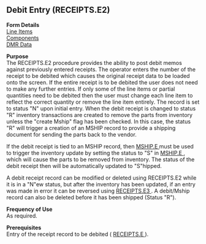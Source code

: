 ##  Debit Entry (RECEIPTS.E2)

<PageHeader />

**Form Details**  
[ Line Items ](RECEIPTS-E2-1/README.md)   
[ Components ](RECEIPTS-E2-2/README.md)   
[ DMR Data ](RECEIPTS-E2-3/README.md)   

**Purpose**  
The RECEIPTS.E2 procedure provides the ability to post debit memos against
previously entered receipts. The operator enters the number of the receipt to
be debited which causes the original receipt data to be loaded onto the
screen. If the entire receipt is to be debited the user does not need to make
any further entries. If only some of the line items or partial quantities need
to be debited then the user must change each line item to reflect the correct
quantity or remove the line item entirely. The record is set to status "N"
upon initial entry. When the debit receipt is changed to status "R" inventory
transactions are created to remove the parts from inventory unless the "create
Mship" flag has been checked. In this case, the status "R" will trigger a
creation of an MSHIP record to provide a shipping document for sending the
parts back to the vendor.  
  
If the debit receipt is tied to an MSHIP record, then [ MSHIP.E ](../../../MRK-OVERVIEW/MRK-ENTRY/MSHIP-E/README.md) must be used to trigger the inventory update by setting the status to "S" in [ MSHIP.E ](../../../MRK-OVERVIEW/MRK-ENTRY/MSHIP-E/README.md) , which will cause the parts to be removed from inventory. The status of the debit receipt then will be automatically updated to "S"hipped.   
  
A debit receipt record can be modified or deleted using RECEIPTS.E2 while it is in a "N"ew status, but after the inventory has been updated, if an entry was made in error it can be reversed using [ RECEIPTS.E3 ](RECEIPTS-E3/README.md) . A debit/Mship record can also be deleted before it has been shipped (Status "R"). 

**Frequency of Use**  
As required.

**Prerequisites**  
Entry of the receipt record to be debited ( [ RECEIPTS.E ](../RECEIPTS-E/README.md) ). 

<badge text= "Version 8.10.57" vertical="middle" />

<PageFooter />